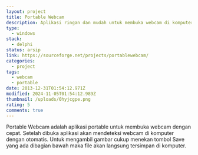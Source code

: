 ```yaml
---
layout: project
title: Portable Webcam
description: Aplikasi ringan dan mudah untuk membuka webcam di komputer.
type:
  - windows
stack:
  - delphi
status: arsip
link: https://sourceforge.net/projects/portablewebcam/
categories:
  - project
tags:
  - webcam
  - portable
date: 2013-12-31T01:54:12.971Z
modified: 2024-11-05T01:54:12.989Z
thumbnail: /uploads/0hyjcgpe.png
rating: 5
comments: true
---
```

P﻿ortable Webcam adalah aplikasi portable untuk membuka webcam dengan cepat. Setelah dibuka aplikasi akan mendeteksi webcam di komputer dengan otomatis. Untuk mengambil gambar cukup menekan tombol Save yang ada dibagian bawah maka file akan langsung tersimpan di komputer.
